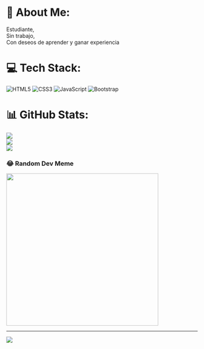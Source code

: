 # 💫 About Me:
Estudiante,<br>Sin trabajo,<br>Con deseos de aprender y ganar experiencia


# 💻 Tech Stack:
![HTML5](https://img.shields.io/badge/html5-%23E34F26.svg?style=for-the-badge&logo=html5&logoColor=white)
![CSS3](https://img.shields.io/badge/css3-%231572B6.svg?style=for-the-badge&logo=css3&logoColor=white) ![JavaScript](https://img.shields.io/badge/javascript-%23323330.svg?style=for-the-badge&logo=javascript&logoColor=%23F7DF1E) ![Bootstrap](https://img.shields.io/badge/bootstrap-%23563D7C.svg?style=for-the-badge&logo=bootstrap&logoColor=white)
# 📊 GitHub Stats:
![](https://github-readme-stats.vercel.app/api?username=AlexisPatzan&theme=city_light&hide_border=false&include_all_commits=false&count_private=false)<br/>
![](https://github-readme-streak-stats.herokuapp.com/?user=AlexisPatzan&theme=city_light&hide_border=false)<br/>
![](https://github-readme-stats.vercel.app/api/top-langs/?username=AlexisPatzan&theme=city_light&hide_border=false&include_all_commits=false&count_private=false&layout=compact)

### 😂 Random Dev Meme
<img src='https://randommeme-five.vercel.app/' style="height: 400px;"/>

---
[![](https://visitcount.itsvg.in/api?id=AlexisPatzan&icon=0&color=0)](https://visitcount.itsvg.in)

<!-- Proudly created with GPRM ( https://gprm.itsvg.in ) -->
